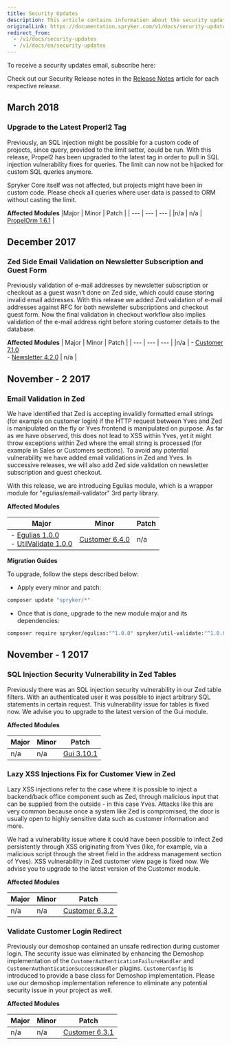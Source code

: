 ```yaml
---
title: Security Updates
description: This article contains information about the security updates that happened to the Spryker Commerce OS.
originalLink: https://documentation.spryker.com/v1/docs/security-updates
redirect_from:
  - /v1/docs/security-updates
  - /v1/docs/en/security-updates
---
```


To receive a security updates email, subscribe here:

<div class="script-embed" data-code="hbspt.forms.create({
				portalId: '2770802',
                formId: '418706df-28ef-44a2-817d-261032aa7113'
				}); ">
</div>
     
Check out our Security Release notes in the [Release Notes](/docs/scos/dev/about-spryker/201811.0/releases/release-notes/release-notes.html) article for each respective release.

## March 2018
    
### Upgrade to the Latest Properl2 Tag

Previously, an SQL injection might be possible for a custom code of projects, since query, provided to the limit setter, could be run. With this release, Propel2 has been upgraded to the latest tag in order to pull in SQL injection vulnerability fixes for queries. The limit can now not be hijacked for custom SQL queries anymore.

Spryker Core itself was not affected, but projects might have been in custom code. Please check all queries where user data is passed to ORM without casting the limit.

**Affected Modules**
|Major  | Minor | Patch |
| --- | --- | --- |
|n/a  | n/a | [PropelOrm 1.6.1](https://github.com/spryker/propel-orm/releases/tag/1.6.1) |

## December 2017

### Zed Side Email Validation on Newsletter Subscription and Guest Form
    
Previously validation of e-mail addresses by newsletter subscription or checkout as a guest wasn't done on Zed side, which could cause storing invalid email addresses. With this release we added Zed validation of e-mail addresses against RFC for both newsletter subscriptions and checkout guest form. Now the final validation in checkout workflow also implies validation of the e-mail address right before storing customer details to the database.

**Affected Modules**
| Major | Minor | Patch |
| --- | --- | --- |
|n/a  | - [Customer 7.1.0](https://github.com/spryker/Customer/releases/tag/7.1.0) </br> - [Newsletter 4.2.0](https://github.com/spryker/Newsletter/releases/tag/4.2.0)  | n/a |

## November - 2 2017

### Email Validation in Zed

We have identified that Zed is accepting invalidly formatted email strings (for example on customer login) if the HTTP request between Yves and Zed is manipulated on the fly or Yves frontend is manipulated on purpose. As far as we have observed, this does not lead to XSS within Yves, yet it might throw exceptions within Zed where the email string is processed (for example in Sales or Customers sections). To avoid any potential vulnerability we have added email validations in Zed and Yves. In successive releases, we will also add Zed side validation on newsletter subscription and guest checkout.

With this release, we are introducing Egulias module, which is a wrapper module for "egulias/email-validator" 3rd party library.

**Affected Modules**

| Major | Minor | Patch |
| --- | --- | --- |
| - [Egulias 1.0.0](https://github.com/spryker/Egulias/releases/tag/1.0.0) </br> - [UtilValidate 1.0.0](https://github.com/spryker/util-validate/releases/tag/1.0.0) | [Customer 6.4.0](https://github.com/spryker/Customer/releases/tag/6.4.0) | n/a |

**Migration Guides**

To upgrade, follow the steps described below:

* Apply every minor and patch:

```bash
composer update "spryker/*"
```

* Once that is done, upgrade to the new module major and its dependencies:

```bash
composer require spryker/egulias:"^1.0.0" spryker/util-validate:"^1.0.0"
```

## November - 1 2017

### SQL Injection Security Vulnerability in Zed Tables
    
Previously there was an SQL injection security vulnerability in our Zed table filters. With an authenticated user it was possible to inject arbitrary SQL statements in certain request. This vulnerability issue for tables is fixed now. We advise you to upgrade to the latest version of the Gui module.
    
**Affected Modules**

|  Major| Minor | Patch |
| --- | --- | --- |
|n/a  |  n/a| [Gui 3.10.1](https://github.com/spryker/Gui/releases/tag/3.10.1) |

### Lazy XSS Injections Fix for Customer View in Zed
    
Lazy XSS injections refer to the case where it is possible to inject a backend/back office component such as Zed, through malicious input that can be supplied from the outside - in this case Yves. Attacks like this are very common because once a system like Zed is compromised, the door is usually open to highly sensitive data such as customer information and more.
    
We had a vulnerability issue where it could have been possible to infect Zed persistently through XSS originating from Yves (like, for example, via a malicious script through the street field in the address management section of Yves). XSS vulnerability in Zed customer view page is fixed now. We advise you to upgrade to the latest version of the Customer module.

**Affected Modules**

|Major  | Minor | Patch |
| --- | --- | --- |
| n/a | n/a |  [Customer 6.3.2](https://github.com/spryker/Customer/releases/tag/6.3.2)|

### Validate Customer Login Redirect
    
Previously our demoshop contained an unsafe redirection during customer login. The security issue was eliminated by enhancing the Demoshop implementation of the `CustomerAuthenticationFailureHandler` and `CustomerAuthenticationSuccessHandler` plugins. `CustomerConfig` is introduced to provide a base class for Demoshop implementation. Please use our demoshop implementation reference to eliminate any potential security issue in your project as well. 

**Affected Modules**

| Major | Minor | Patch |
| --- | --- | --- |
|n/a  | n/a | [Customer 6.3.1](https://github.com/spryker/Customer/releases/tag/6.3.1) |

